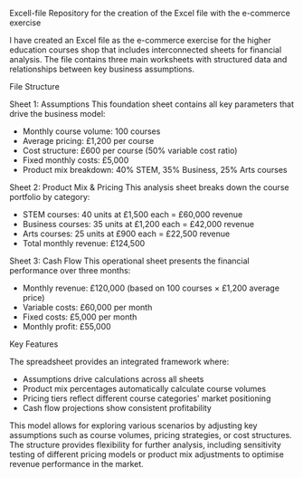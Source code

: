 Excell-file
Repository for the creation of the Excel file with the e-commerce exercise 

I have created an Excel file as the e-commerce exercise for the higher education courses shop that includes interconnected sheets for financial analysis. The file contains three main worksheets with structured data and relationships between key business assumptions.

File Structure

Sheet 1: Assumptions
This foundation sheet contains all key parameters that drive the business model:
- Monthly course volume: 100 courses
- Average pricing: £1,200 per course
- Cost structure: £600 per course (50% variable cost ratio)
- Fixed monthly costs: £5,000
- Product mix breakdown: 40% STEM, 35% Business, 25% Arts courses

Sheet 2: Product Mix & Pricing
This analysis sheet breaks down the course portfolio by category:
- STEM courses: 40 units at £1,500 each = £60,000 revenue
- Business courses: 35 units at £1,200 each = £42,000 revenue
- Arts courses: 25 units at £900 each = £22,500 revenue
- Total monthly revenue: £124,500

Sheet 3: Cash Flow
This operational sheet presents the financial performance over three months:
- Monthly revenue: £120,000 (based on 100 courses × £1,200 average price)
- Variable costs: £60,000 per month
- Fixed costs: £5,000 per month
- Monthly profit: £55,000

Key Features

The spreadsheet provides an integrated framework where:
- Assumptions drive calculations across all sheets
- Product mix percentages automatically calculate course volumes
- Pricing tiers reflect different course categories' market positioning
- Cash flow projections show consistent profitability
  
This model allows for exploring various scenarios by adjusting key assumptions such as course volumes, pricing strategies, or cost structures. 
The structure provides flexibility for further analysis, including sensitivity testing of different pricing models or product mix adjustments to optimise revenue performance in the market.
